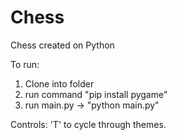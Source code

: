 # Chess
Chess created on Python

To run:
1. Clone into folder
2. run command "pip install pygame"
3. run main.py -> "python main.py"


Controls:
'T' to cycle through themes.
